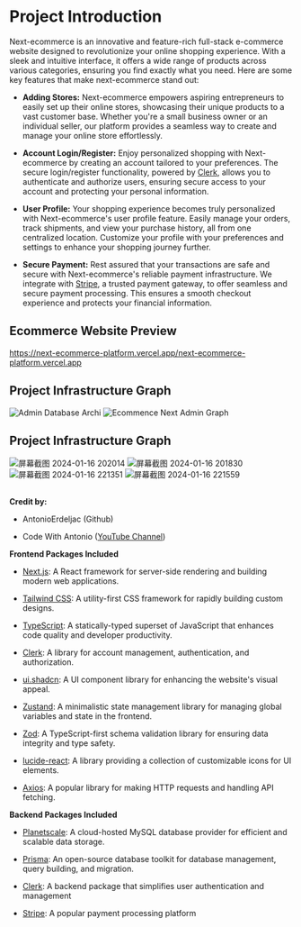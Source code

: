 # Project Introduction #

Next-ecommerce is an innovative and feature-rich full-stack e-commerce
website designed to revolutionize your online shopping experience. With
a sleek and intuitive interface, it offers a wide range of products
across various categories, ensuring you find exactly what you need. Here
are some key features that make next-ecommerce stand out:

-   **Adding Stores:** Next-ecommerce empowers aspiring entrepreneurs to
    easily set up their online stores, showcasing their unique products
    to a vast customer base. Whether you\'re a small business owner or
    an individual seller, our platform provides a seamless way to create
    and manage your online store effortlessly.

-   **Account Login/Register:** Enjoy personalized shopping with
    Next-ecommerce by creating an account tailored to your preferences.
    The secure login/register functionality, powered by
    [Clerk](https://www.clerk.dev/), allows you to
    authenticate and authorize users, ensuring secure access to your
    account and protecting your personal information.

-   **User Profile:** Your shopping experience becomes truly
    personalized with Next-ecommerce\'s user profile feature. Easily
    manage your orders, track shipments, and view your purchase history,
    all from one centralized location. Customize your profile with your
    preferences and settings to enhance your shopping journey further.

-   **Secure Payment:** Rest assured that your transactions are safe and
    secure with Next-ecommerce\'s reliable payment infrastructure. We
    integrate with [Stripe](https://stripe.com/), a trusted payment
    gateway, to offer seamless and secure payment processing. This
    ensures a smooth checkout experience and protects your financial
    information.
## Ecommerce Website Preview
https://next-ecommerce-platform.vercel.app/next-ecommerce-platform.vercel.app
##

## Project Infrastructure Graph
![Admin Database Archi](https://github.com/derek-yip/next-ecommerce-platform/assets/101183496/667c438f-bed4-4088-8a75-b78d66b09f4f)
![Ecommence Next Admin Graph](https://github.com/derek-yip/next-ecommerce-platform/assets/101183496/ac0d525d-b80f-4934-a1f4-fd8550b4d500)

## 

## Project Infrastructure Graph
![屏幕截图 2024-01-16 202014](https://github.com/derek-yip/next-ecommerce-platform/assets/101183496/b7842811-3c1b-4e5b-9181-cb2c366025c3)
![屏幕截图 2024-01-16 201830](https://github.com/derek-yip/next-ecommerce-platform/assets/101183496/a9aeb4f4-5949-4ede-84da-8856c44795ce)
![屏幕截图 2024-01-16 221351](https://github.com/derek-yip/next-ecommerce-platform/assets/101183496/94bf46d4-f2a2-4b37-986a-d207b4fb6f0f)
![屏幕截图 2024-01-16 221559](https://github.com/derek-yip/next-ecommerce-platform/assets/101183496/558bd60f-439e-4bd9-a7ad-1b758fe1afc2)

## 

**Credit by:**

-   AntonioErdeljac (Github)

-   Code With Antonio ([YouTube
    Channel](https://www.youtube.com/watch?v=5miHyP6lExg&t=7025s&ab_channel=CodeWithAntonio))

**Frontend Packages Included**

-   [Next.js](https://nextjs.org/): A React framework for
    server-side rendering and building modern web applications.

-   [Tailwind CSS](https://tailwindcss.com/): A
    utility-first CSS framework for rapidly building custom designs.

-   [TypeScript](https://www.typescriptlang.org/): A
    statically-typed superset of JavaScript that enhances code quality
    and developer productivity.

-   [Clerk](https://clerk.com/): A library for account
    management, authentication, and authorization.

-   [ui.shadcn](https://ui.shadcn.com/): A UI component
    library for enhancing the website\'s visual appeal.

-   [Zustand](https://github.com/pmndrs/zustand): A
    minimalistic state management library for managing global variables
    and state in the frontend.

-   [Zod](https://github.com/vriad/zod): A
    TypeScript-first schema validation library for ensuring data
    integrity and type safety.

-   [lucide-react](https://github.com/lucide-icons/lucide):
    A library providing a collection of customizable icons for UI
    elements.

-   [Axios](https://axios-http.com/): A popular library
    for making HTTP requests and handling API fetching.

**Backend Packages Included**

-   [Planetscale](https://planetscale.com/): A
    cloud-hosted MySQL database provider for efficient and scalable data
    storage.

-   [Prisma](https://www.prisma.io/): An open-source
    database toolkit for database management, query building, and
    migration.

-   [Clerk](https://clerk.com/): A backend package that simplifies user
    authentication and management

-   [Stripe](https://stripe.com/en-hk): A popular payment
    processing platform
